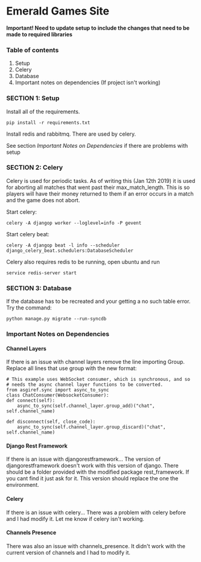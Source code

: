 <h1>Emerald Games Site</h1>
<b>Important! Need to update setup to include the changes that need to be made to required libraries</b>
<h3>Table of contents</h3>

1. Setup
2. Celery
3. Database
4. Important notes on dependencies (If project isn't working)

<h3>SECTION 1: Setup</h3>

Install all of the requirements.

<code>pip install -r requirements.txt</code>

Install redis and rabbitmq. There are used by celery.

See section <i>Important Notes on Dependencies</i> if there are problems with setup

<h3>SECTION 2: Celery</h3>
Celery is used for periodic tasks. As of writing this (Jan 12th 2019) it is used for aborting all matches that went
past their max_match_length. This is so players will have their money returned to them if an error occurs in a match
and the game does not abort.

Start celery:

<code>celery -A djangop worker --loglevel=info -P gevent</code>

Start celery beat:

<code>celery -A djangop beat -l info --scheduler django_celery_beat.schedulers:DatabaseScheduler</code>


Celery also requires redis to be running, open ubuntu and run

<code>service redis-server start</code>


<h3>SECTION 3: Database</h3>

If the database has to be recreated and your getting a no such table error. Try the command:

<code>python manage.py migrate --run-syncdb</code>

<h3>Important Notes on Dependencies</h3>
<h4>Channel Layers</h4>
If there is an issue with channel layers remove the line importing Group. Replace
all lines that use group with the new format:

    # This example uses WebSocket consumer, which is synchronous, and so
    # needs the async channel layer functions to be converted.
    from asgiref.sync import async_to_sync
    class ChatConsumer(WebsocketConsumer):
    def connect(self):
        async_to_sync(self.channel_layer.group_add)("chat", self.channel_name)

    def disconnect(self, close_code):
        async_to_sync(self.channel_layer.group_discard)("chat", self.channel_name)

<h4>Django Rest Framework</h4>
If there is an issue with djangorestframework... The version of djangorestframework doesn't work with this version of
django. There should be a folder provided with the modified package rest_framework. If you cant find it just ask for it.
This version should replace the one the environment.

<h4>Celery</h4>
If there is an issue with celery... There was a problem with celery before and I had modify it. Let me know if celery
isn't working.

<h4>Channels Presence</h4>
There was also an issue with channels_presence. It didn't work with the current version of channels and I had to modify
it.